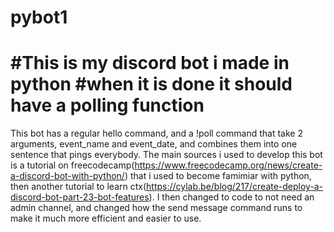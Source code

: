 # pybot1

#This is my discord bot i made in python
#when it is done it should have a polling function
=======
This bot has a regular hello command, and a !poll command that take 2 arguments, event_name and event_date, and combines them into one sentence that pings everybody.
The main sources i used to develop this bot is a tutorial on freecodecamp(https://www.freecodecamp.org/news/create-a-discord-bot-with-python/) that i used to become famimiar with python, then another tutorial to learn ctx(https://cylab.be/blog/217/create-deploy-a-discord-bot-part-23-bot-features). I then changed to code to not need an admin channel, and changed how the send message command runs to make it much more efficient and easier to use. 

